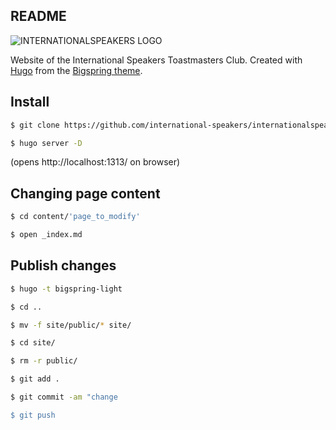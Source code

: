 ## README
![INTERNATIONALSPEAKERS LOGO](https://github.com/international-speakers/internationalspeakers.github.io/blob/main/static/images/logo.png)

Website of the International Speakers Toastmasters Club. Created with [Hugo](https://gohugo.io/) from the [Bigspring theme](https://github.com/themefisher/bigspring-light).

## Install
```bash
$ git clone https://github.com/international-speakers/internationalspeakers.github.io.git

$ hugo server -D
```
(opens http://localhost:1313/ on browser)

## Changing page content
```bash
$ cd content/'page_to_modify'

$ open _index.md
```
## Publish changes
```bash
$ hugo -t bigspring-light

$ cd ..

$ mv -f site/public/* site/

$ cd site/

$ rm -r public/

$ git add .

$ git commit -am "change

$ git push